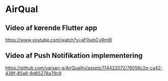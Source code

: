 # AirQual

## Video af kørende Flutter app

https://www.youtube.com/watch?v=aF0wbCyRm6I

## Video af Push Notifikation implementering

https://github.com/varsan-g/AirQuality/assets/114422072/76056c2e-ca42-438f-85a6-8d65278a79c8

